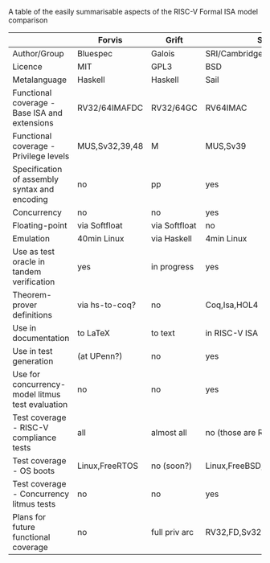 A table of the easily summarisable aspects of the RISC-V Formal ISA model comparison

|                                                   | Forvis        | Grift       | Sail                    |              |           |
| ------------------------------------------------- | ------------- | ----------- | ------------------------| ------------ | --------- |
| Author/Group                                      | Bluespec      |Galois       |SRI/Cambridge            |              |           |   
| Licence                                           | MIT           |GPL3         |BSD                      |              |           |
| Metalanguage                                      | Haskell       |Haskell      |Sail                     |              |           |
| Functional coverage - Base ISA and extensions     | RV32/64IMAFDC |RV32/64GC    |RV64IMAC                 |              |           |
| Functional coverage - Privilege levels            | MUS,Sv32,39,48|M            |MUS,Sv39                 |              |           |
| Specification of assembly syntax and encoding     | no            |pp           |yes                      |              |           |
| Concurrency                                       | no            |no           |yes                      |              |           |
| Floating-point                                    | via Softfloat |via Softfloat|no                       |              |           |
| Emulation                                         | 40min Linux   |via Haskell  |4min Linux               |              |           |
| Use as test oracle in tandem verification         | yes           |in progress  |yes                      |              |           |
| Theorem-prover definitions                        | via hs-to-coq?|no           |Coq,Isa,HOL4             |              |           |
| Use in documentation                              | to LaTeX      |to text      |in RISC-V ISA            |              |           |
| Use in test generation                            | (at UPenn?)   |no           |yes                      |              |           |
| Use for concurrency-model litmus test evaluation  | no            |no           |yes                      |              |           |
| Test coverage - RISC-V compliance tests           | all           |almost all   |no (those are RV32)      |              |           |
| Test coverage - OS boots                          | Linux,FreeRTOS|no (soon?)   |Linux,FreeBSD,seL4       |              |           |
| Test coverage - Concurrency litmus tests          | no            |no           |yes                      |              |           |
| Plans for future functional coverage              | no            |full priv arc|RV32,FD,Sv32/48,PMP/PMA,N|              |           |
